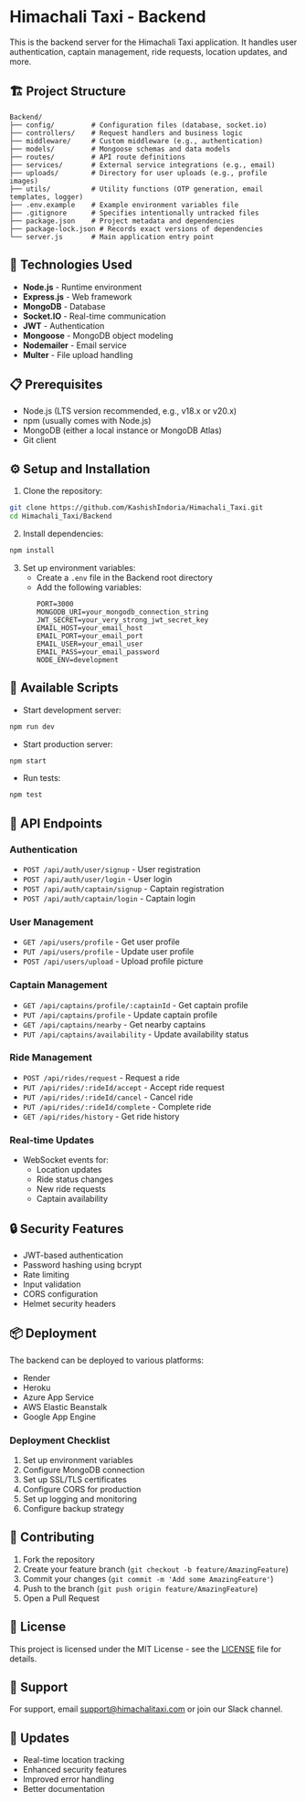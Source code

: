 # Himachali Taxi - Backend

This is the backend server for the Himachali Taxi application. It handles user authentication, captain management, ride requests, location updates, and more.

## 🏗 Project Structure

```
Backend/
├── config/         # Configuration files (database, socket.io)
├── controllers/    # Request handlers and business logic
├── middleware/     # Custom middleware (e.g., authentication)
├── models/         # Mongoose schemas and data models
├── routes/         # API route definitions
├── services/       # External service integrations (e.g., email)
├── uploads/        # Directory for user uploads (e.g., profile images)
├── utils/          # Utility functions (OTP generation, email templates, logger)
├── .env.example    # Example environment variables file
├── .gitignore      # Specifies intentionally untracked files
├── package.json    # Project metadata and dependencies
├── package-lock.json # Records exact versions of dependencies
└── server.js       # Main application entry point
```

## 🚀 Technologies Used

- **Node.js** - Runtime environment
- **Express.js** - Web framework
- **MongoDB** - Database
- **Socket.IO** - Real-time communication
- **JWT** - Authentication
- **Mongoose** - MongoDB object modeling
- **Nodemailer** - Email service
- **Multer** - File upload handling

## 📋 Prerequisites

- Node.js (LTS version recommended, e.g., v18.x or v20.x)
- npm (usually comes with Node.js)
- MongoDB (either a local instance or MongoDB Atlas)
- Git client

## ⚙️ Setup and Installation

1. Clone the repository:
```bash
git clone https://github.com/KashishIndoria/Himachali_Taxi.git
cd Himachali_Taxi/Backend
```

2. Install dependencies:
```bash
npm install
```

3. Set up environment variables:
   - Create a `.env` file in the Backend root directory
   - Add the following variables:
     ```
     PORT=3000
     MONGODB_URI=your_mongodb_connection_string
     JWT_SECRET=your_very_strong_jwt_secret_key
     EMAIL_HOST=your_email_host
     EMAIL_PORT=your_email_port
     EMAIL_USER=your_email_user
     EMAIL_PASS=your_email_password
     NODE_ENV=development
     ```

## 🚀 Available Scripts

- Start development server:
```bash
npm run dev
```

- Start production server:
```bash
npm start
```

- Run tests:
```bash
npm test
```

## 📡 API Endpoints

### Authentication
- `POST /api/auth/user/signup` - User registration
- `POST /api/auth/user/login` - User login
- `POST /api/auth/captain/signup` - Captain registration
- `POST /api/auth/captain/login` - Captain login

### User Management
- `GET /api/users/profile` - Get user profile
- `PUT /api/users/profile` - Update user profile
- `POST /api/users/upload` - Upload profile picture

### Captain Management
- `GET /api/captains/profile/:captainId` - Get captain profile
- `PUT /api/captains/profile` - Update captain profile
- `GET /api/captains/nearby` - Get nearby captains
- `PUT /api/captains/availability` - Update availability status

### Ride Management
- `POST /api/rides/request` - Request a ride
- `PUT /api/rides/:rideId/accept` - Accept ride request
- `PUT /api/rides/:rideId/cancel` - Cancel ride
- `PUT /api/rides/:rideId/complete` - Complete ride
- `GET /api/rides/history` - Get ride history

### Real-time Updates
- WebSocket events for:
  - Location updates
  - Ride status changes
  - New ride requests
  - Captain availability

## 🔒 Security Features

- JWT-based authentication
- Password hashing using bcrypt
- Rate limiting
- Input validation
- CORS configuration
- Helmet security headers

## 📦 Deployment

The backend can be deployed to various platforms:

- Render
- Heroku
- Azure App Service
- AWS Elastic Beanstalk
- Google App Engine

### Deployment Checklist

1. Set up environment variables
2. Configure MongoDB connection
3. Set up SSL/TLS certificates
4. Configure CORS for production
5. Set up logging and monitoring
6. Configure backup strategy

## 🤝 Contributing

1. Fork the repository
2. Create your feature branch (`git checkout -b feature/AmazingFeature`)
3. Commit your changes (`git commit -m 'Add some AmazingFeature'`)
4. Push to the branch (`git push origin feature/AmazingFeature`)
5. Open a Pull Request

## 📄 License

This project is licensed under the MIT License - see the [LICENSE](LICENSE) file for details.

## 💬 Support

For support, email support@himachalitaxi.com or join our Slack channel.

## 🔄 Updates

- Real-time location tracking
- Enhanced security features
- Improved error handling
- Better documentation

